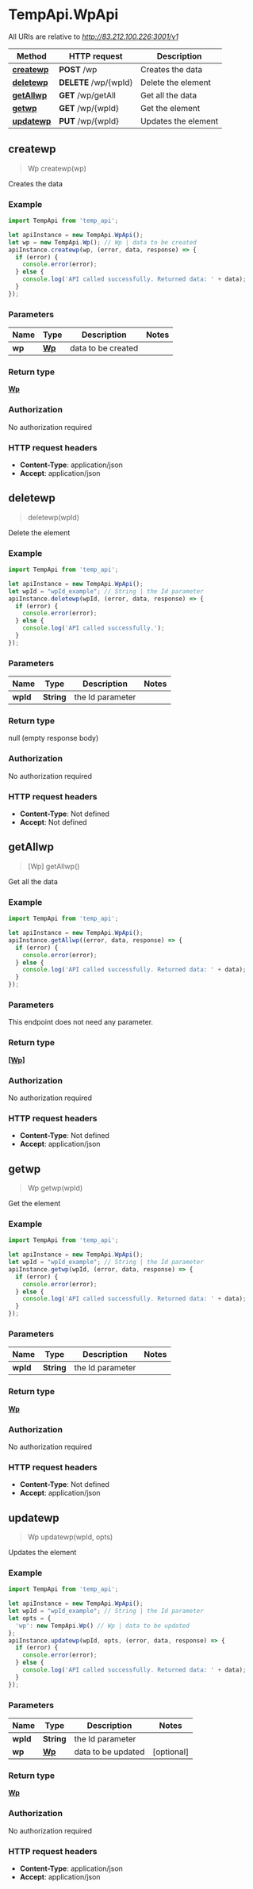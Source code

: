 # TempApi.WpApi

All URIs are relative to *http://83.212.100.226:3001/v1*

Method | HTTP request | Description
------------- | ------------- | -------------
[**createwp**](WpApi.md#createwp) | **POST** /wp | Creates the data
[**deletewp**](WpApi.md#deletewp) | **DELETE** /wp/{wpId} | Delete the element
[**getAllwp**](WpApi.md#getAllwp) | **GET** /wp/getAll | Get all the data
[**getwp**](WpApi.md#getwp) | **GET** /wp/{wpId} | Get the element
[**updatewp**](WpApi.md#updatewp) | **PUT** /wp/{wpId} | Updates the element



## createwp

> Wp createwp(wp)

Creates the data

### Example

```javascript
import TempApi from 'temp_api';

let apiInstance = new TempApi.WpApi();
let wp = new TempApi.Wp(); // Wp | data to be created
apiInstance.createwp(wp, (error, data, response) => {
  if (error) {
    console.error(error);
  } else {
    console.log('API called successfully. Returned data: ' + data);
  }
});
```

### Parameters


Name | Type | Description  | Notes
------------- | ------------- | ------------- | -------------
 **wp** | [**Wp**](Wp.md)| data to be created | 

### Return type

[**Wp**](Wp.md)

### Authorization

No authorization required

### HTTP request headers

- **Content-Type**: application/json
- **Accept**: application/json


## deletewp

> deletewp(wpId)

Delete the element

### Example

```javascript
import TempApi from 'temp_api';

let apiInstance = new TempApi.WpApi();
let wpId = "wpId_example"; // String | the Id parameter
apiInstance.deletewp(wpId, (error, data, response) => {
  if (error) {
    console.error(error);
  } else {
    console.log('API called successfully.');
  }
});
```

### Parameters


Name | Type | Description  | Notes
------------- | ------------- | ------------- | -------------
 **wpId** | **String**| the Id parameter | 

### Return type

null (empty response body)

### Authorization

No authorization required

### HTTP request headers

- **Content-Type**: Not defined
- **Accept**: Not defined


## getAllwp

> [Wp] getAllwp()

Get all the data

### Example

```javascript
import TempApi from 'temp_api';

let apiInstance = new TempApi.WpApi();
apiInstance.getAllwp((error, data, response) => {
  if (error) {
    console.error(error);
  } else {
    console.log('API called successfully. Returned data: ' + data);
  }
});
```

### Parameters

This endpoint does not need any parameter.

### Return type

[**[Wp]**](Wp.md)

### Authorization

No authorization required

### HTTP request headers

- **Content-Type**: Not defined
- **Accept**: application/json


## getwp

> Wp getwp(wpId)

Get the element

### Example

```javascript
import TempApi from 'temp_api';

let apiInstance = new TempApi.WpApi();
let wpId = "wpId_example"; // String | the Id parameter
apiInstance.getwp(wpId, (error, data, response) => {
  if (error) {
    console.error(error);
  } else {
    console.log('API called successfully. Returned data: ' + data);
  }
});
```

### Parameters


Name | Type | Description  | Notes
------------- | ------------- | ------------- | -------------
 **wpId** | **String**| the Id parameter | 

### Return type

[**Wp**](Wp.md)

### Authorization

No authorization required

### HTTP request headers

- **Content-Type**: Not defined
- **Accept**: application/json


## updatewp

> Wp updatewp(wpId, opts)

Updates the element

### Example

```javascript
import TempApi from 'temp_api';

let apiInstance = new TempApi.WpApi();
let wpId = "wpId_example"; // String | the Id parameter
let opts = {
  'wp': new TempApi.Wp() // Wp | data to be updated
};
apiInstance.updatewp(wpId, opts, (error, data, response) => {
  if (error) {
    console.error(error);
  } else {
    console.log('API called successfully. Returned data: ' + data);
  }
});
```

### Parameters


Name | Type | Description  | Notes
------------- | ------------- | ------------- | -------------
 **wpId** | **String**| the Id parameter | 
 **wp** | [**Wp**](Wp.md)| data to be updated | [optional] 

### Return type

[**Wp**](Wp.md)

### Authorization

No authorization required

### HTTP request headers

- **Content-Type**: application/json
- **Accept**: application/json

